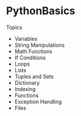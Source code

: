 # PythonBasics
Topics

- Variables
- String Manipulations
- Math Functions
- If Conditions
- Loops
- Lists
- Tuples and Sets
- Dictionary
- Indexing
- Functions
- Exception Handling
- Files
